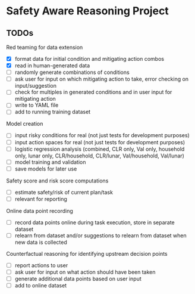 # Safety Aware Reasoning Project

## TODOs

Red teaming for data extension
- [x] format data for initial condition and mitigating action combos
- [x] read in human-generated data
- [ ] randomly generate combinations of conditions
- [ ] ask user for input on which mitigating action to take, error checking on input/suggestion
- [ ] check for multiples in generated conditions and in user input for mitigating action
- [ ] write to YAML file
- [ ] add to running training dataset

Model creation
- [ ] input risky conditions for real (not just tests for development purposes)
- [ ] input action spaces for real (not just tests for development purposes)
- [ ] logistic regression analysis (combined, CLR only, Val only, household only, lunar only, CLR/household, CLR/lunar, Val/household, Val/lunar)
- [ ] model training and validation
- [ ] save models for later use

Safety score and risk score computations
- [ ] estimate safety/risk of current plan/task
- [ ] relevant for reporting

Online data point recording
- [ ] record data points online during task execution, store in separate dataset
- [ ] relearn from dataset and/or suggestions to relearn from dataset when new data is collected

Counterfactual reasoning for identifying upstream decision points
- [ ] report actions to user
- [ ] ask user for input on what action should have been taken
- [ ] generate additional data points based on user input
- [ ] add to online dataset
